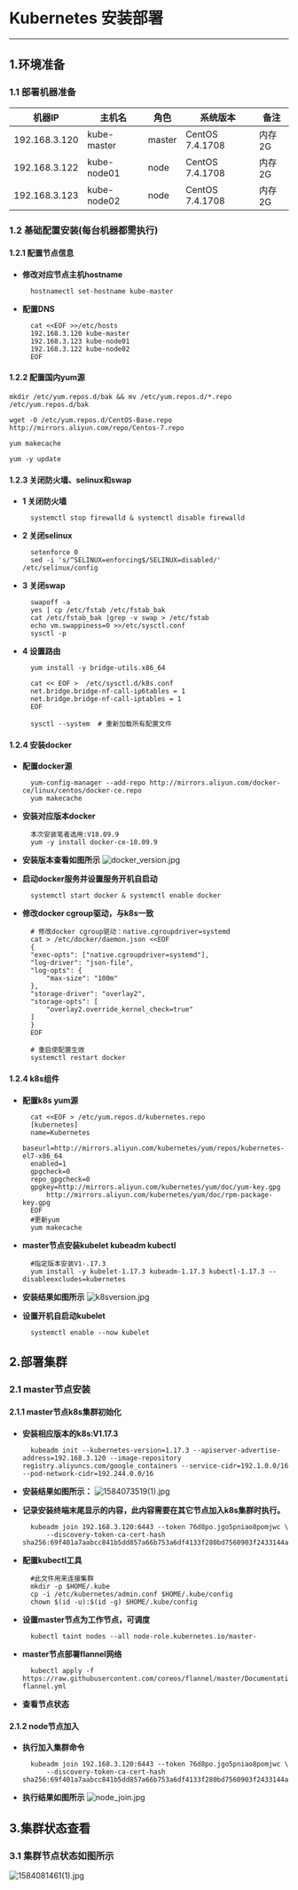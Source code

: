 
# Kubernetes 安装部署
---

## 1.环境准备
### 1.1 部署机器准备

|  机器IP   |主机名  |角色|系统版本|备注|
|  ----  | ----  | ----| ---- | ---- |
| 192.168.3.120  | kube-master | master  | CentOS  7.4.1708    | 内存2G   |
| 192.168.3.122  | kube-node01 |  node  |  CentOS   7.4.1708   |  内存2G |
| 192.168.3.123  | kube-node02 |  node  |  CentOS   7.4.1708  | 内存2G   |

### 1.2 基础配置安装(每台机器都需执行)

#### 1.2.1 配置节点信息

- **修改对应节点主机hostname**

        hostnamectl set-hostname kube-master

- **配置DNS**

        cat <<EOF >>/etc/hosts
        192.168.3.120 kube-master
        192.168.3.123 kube-node01
        192.168.3.122 kube-node02
        EOF

#### 1.2.2 配置国内yum源

    mkdir /etc/yum.repos.d/bak && mv /etc/yum.repos.d/*.repo /etc/yum.repos.d/bak
    
    wget -O /etc/yum.repos.d/CentOS-Base.repo http://mirrors.aliyun.com/repo/Centos-7.repo
    
    yum makecache
    
    yum -y update

#### 1.2.3 关闭防火墙、selinux和swap

- **1 关闭防火墙**

        systemctl stop firewalld & systemctl disable firewalld
- **2 关闭selinux**

        setenforce 0
        sed -i 's/^SELINUX=enforcing$/SELINUX=disabled/' /etc/selinux/config
- **3 关闭swap**

        swapoff -a
        yes | cp /etc/fstab /etc/fstab_bak
        cat /etc/fstab_bak |grep -v swap > /etc/fstab
        echo vm.swappiness=0 >>/etc/sysctl.conf
        sysctl -p
- **4 设置路由**

        yum install -y bridge-utils.x86_64
        
        cat << EOF >  /etc/sysctl.d/k8s.conf
        net.bridge.bridge-nf-call-ip6tables = 1
        net.bridge.bridge-nf-call-iptables = 1
        EOF

        sysctl --system  # 重新加载所有配置文件

#### 1.2.4 安装docker

- **配置docker源**

        yum-config-manager --add-repo http://mirrors.aliyun.com/docker-ce/linux/centos/docker-ce.repo
        yum makecache
- **安装对应版本docker**

        本次安装笔者选用:V18.09.9
        yum -y install docker-ce-18.09.9
- **安装版本查看如图所示**
![docker_version.jpg](https://upload-images.jianshu.io/upload_images/17904159-ef16886398457ffd.jpg?imageMogr2/auto-orient/strip%7CimageView2/2/w/1240)

- **启动docker服务并设置服务开机自启动**

        systemctl start docker & systemctl enable docker

- **修改docker cgroup驱动，与k8s一致**

        # 修改docker cgroup驱动：native.cgroupdriver=systemd
        cat > /etc/docker/daemon.json <<EOF
        {
        "exec-opts": ["native.cgroupdriver=systemd"],
        "log-driver": "json-file",
        "log-opts": {
            "max-size": "100m"
        },
        "storage-driver": "overlay2",
        "storage-opts": [
            "overlay2.override_kernel_check=true"
        ]
        }
        EOF

        # 重启使配置生效
        systemctl restart docker  
#### 1.2.4 k8s组件

- **配置k8s yum源**

        cat <<EOF > /etc/yum.repos.d/kubernetes.repo
        [kubernetes]
        name=Kubernetes
        baseurl=http://mirrors.aliyun.com/kubernetes/yum/repos/kubernetes-el7-x86_64
        enabled=1
        gpgcheck=0
        repo_gpgcheck=0
        gpgkey=http://mirrors.aliyun.com/kubernetes/yum/doc/yum-key.gpg
            http://mirrors.aliyun.com/kubernetes/yum/doc/rpm-package-key.gpg
        EOF
        #更新yum
        yum makecache

- **master节点安装kubelet kubeadm kubectl**

        #指定版本安装V1-.17.3
        yum install -y kubelet-1.17.3 kubeadm-1.17.3 kubectl-1.17.3 --disableexcludes=kubernetes
- **安装结果如图所示**
![k8sversion.jpg](https://upload-images.jianshu.io/upload_images/17904159-27ee25ccef4b200a.jpg?imageMogr2/auto-orient/strip%7CimageView2/2/w/1240)

- **设置开机自启动kubelet**

        systemctl enable --now kubelet 

## 2.部署集群

### 2.1 master节点安装

#### 2.1.1 master节点k8s集群初始化

- **安装相应版本的k8s:V1.17.3**
    
        kubeadm init --kubernetes-version=1.17.3 --apiserver-advertise-address=192.168.3.120 --image-repository registry.aliyuncs.com/google_containers --service-cidr=192.1.0.0/16 --pod-network-cidr=192.244.0.0/16

- **安装结果如图所示：**
![1584073519(1).jpg](https://upload-images.jianshu.io/upload_images/17904159-fcc89e9d2054dd6d.jpg?imageMogr2/auto-orient/strip%7CimageView2/2/w/1240)

- **记录安装终端末尾显示的内容，此内容需要在其它节点加入k8s集群时执行。**

        kubeadm join 192.168.3.120:6443 --token 76d8po.jgo5pniao8pomjwc \
            --discovery-token-ca-cert-hash sha256:69f401a7aabcc841b5dd857a66b753a6df4133f280bd7560903f2433144a99ec
- **配置kubectl工具**

        #此文件用来连接集群
        mkdir -p $HOME/.kube
        cp -i /etc/kubernetes/admin.conf $HOME/.kube/config
        chown $(id -u):$(id -g) $HOME/.kube/config

- **设置master节点为工作节点，可调度**

        kubectl taint nodes --all node-role.kubernetes.io/master-
- **master节点部署flannel网络**

        kubectl apply -f https://raw.githubusercontent.com/coreos/flannel/master/Documentation/kube-flannel.yml
- **查看节点状态**

#### 2.1.2 node节点加入

- **执行加入集群命令**

        kubeadm join 192.168.3.120:6443 --token 76d8po.jgo5pniao8pomjwc \
            --discovery-token-ca-cert-hash sha256:69f401a7aabcc841b5dd857a66b753a6df4133f280bd7560903f2433144a99ec
- **执行结果如图所示**
![node_join.jpg](https://upload-images.jianshu.io/upload_images/17904159-6931e2d38cc70c98.jpg?imageMogr2/auto-orient/strip%7CimageView2/2/w/1240)
## 3.集群状态查看
### 3.1 集群节点状态如图所示
![1584081461(1).jpg](https://upload-images.jianshu.io/upload_images/17904159-ab25997231ce2d94.jpg?imageMogr2/auto-orient/strip%7CimageView2/2/w/1240)